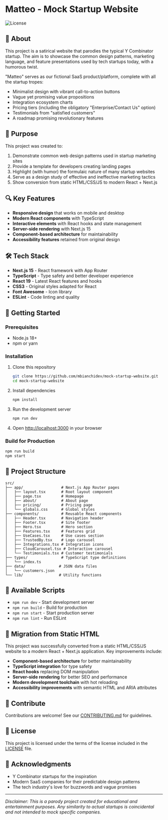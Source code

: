 # Matteo - Mock Startup Website

![License](https://img.shields.io/github/license/mbianchidev/mock-startup-website)

## 🚀 About

This project is a satirical website that parodies the typical Y Combinator startup. The aim is to showcase the common design patterns, marketing language, and feature presentations used by tech startups today, with a humorous twist.

"Matteo" serves as our fictional SaaS product/platform, complete with all the startup tropes:

- Minimalist design with vibrant call-to-action buttons
- Vague yet promising value propositions
- Integration ecosystem charts
- Pricing tiers (including the obligatory "Enterprise/Contact Us" option)
- Testimonials from "satisfied customers"
- A roadmap promising revolutionary features

## 🎯 Purpose

This project was created to:

1. Demonstrate common web design patterns used in startup marketing sites
2. Provide a template for developers creating landing pages
3. Highlight (with humor) the formulaic nature of many startup websites
4. Serve as a design study of effective and ineffective marketing tactics
5. Show conversion from static HTML/CSS/JS to modern React + Next.js

## 🔍 Key Features

- **Responsive design** that works on mobile and desktop
- **Modern React components** with TypeScript
- **Interactive elements** with React hooks and state management
- **Server-side rendering** with Next.js 15
- **Component-based architecture** for maintainability
- **Accessibility features** retained from original design

## 🛠️ Tech Stack

- **Next.js 15** - React framework with App Router
- **TypeScript** - Type safety and better developer experience
- **React 19** - Latest React features and hooks
- **CSS3** - Original styles adapted for React
- **Font Awesome** - Icon library
- **ESLint** - Code linting and quality

## 🚦 Getting Started

### Prerequisites

- Node.js 18+ 
- npm or yarn

### Installation

1. Clone this repository
   ```bash
   git clone https://github.com/mbianchidev/mock-startup-website.git
   cd mock-startup-website
   ```

2. Install dependencies
   ```bash
   npm install
   ```

3. Run the development server
   ```bash
   npm run dev
   ```

4. Open [http://localhost:3000](http://localhost:3000) in your browser

### Build for Production

```bash
npm run build
npm start
```

## 📂 Project Structure

```
src/
├── app/                 # Next.js App Router pages
│   ├── layout.tsx       # Root layout component
│   ├── page.tsx         # Homepage
│   ├── about/           # About page
│   ├── pricing/         # Pricing page
│   └── globals.css      # Global styles
├── components/          # Reusable React components
│   ├── Header.tsx       # Navigation header
│   ├── Footer.tsx       # Site footer
│   ├── Hero.tsx         # Hero section
│   ├── Features.tsx     # Features grid
│   ├── UseCases.tsx     # Use cases section
│   ├── TrustedBy.tsx    # Logo carousel
│   ├── Integrations.tsx # Integration icons
│   ├── CloudCarousel.tsx # Interactive carousel
│   └── Testimonials.tsx # Customer testimonials
├── types/               # TypeScript type definitions
│   └── index.ts
├── data/               # JSON data files
│   └── customers.json
└── lib/                # Utility functions
```

## 🔧 Available Scripts

- `npm run dev` - Start development server
- `npm run build` - Build for production
- `npm run start` - Start production server
- `npm run lint` - Run ESLint

## 🔄 Migration from Static HTML

This project was successfully converted from a static HTML/CSS/JS website to a modern React + Next.js application. Key improvements include:

- **Component-based architecture** for better maintainability
- **TypeScript integration** for type safety
- **React hooks** replacing DOM manipulation
- **Server-side rendering** for better SEO and performance
- **Modern development toolchain** with hot reloading
- **Accessibility improvements** with semantic HTML and ARIA attributes

## 📝 Contribute

Contributions are welcome! See our [CONTRIBUTING.md](CONTRIBUTING.md) for guidelines.

## 📄 License

This project is licensed under the terms of the license included in the [LICENSE](LICENSE) file.

## 🙏 Acknowledgments

- Y Combinator startups for the inspiration
- Modern SaaS companies for their predictable design patterns
- The tech industry's love for buzzwords and vague promises

---

*Disclaimer: This is a parody project created for educational and entertainment purposes. Any similarity to actual startups is coincidental and not intended to mock specific companies.*

